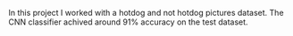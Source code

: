 In this project I worked with a hotdog and not hotdog pictures dataset. The CNN classifier achived around 91% accuracy on the test dataset.
